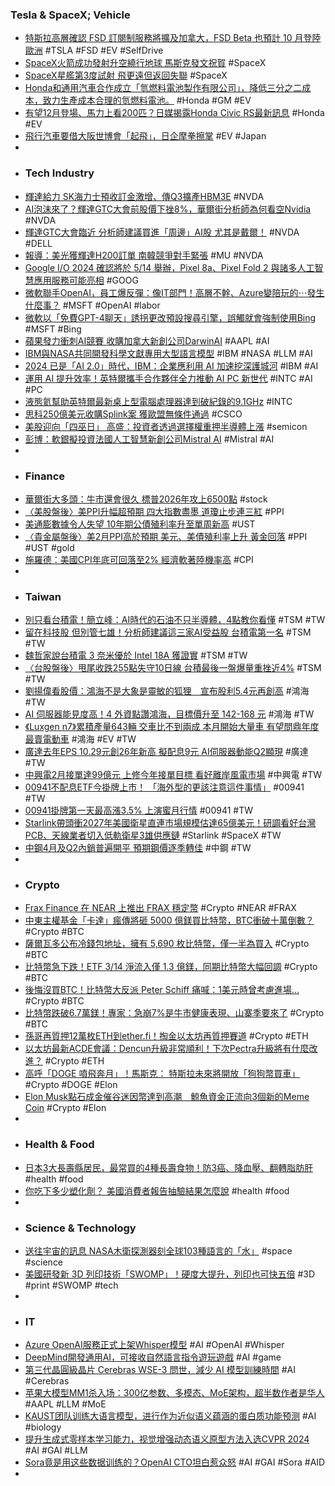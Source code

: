 ### Tesla & SpaceX; Vehicle
- [特斯拉高層確認 FSD 訂閱制服務將擴及加拿大，FSD Beta 也預計 10 月登陸歐洲](https://applealmond.com/posts/224510) #TSLA #FSD #EV #SelfDrive
- [SpaceX火箭成功發射升空繞行地球 馬斯克發文祝賀](https://news.cnyes.com/news/id/5491516) #SpaceX
- [SpaceX星艦第3度試射 飛更遠但返回失聯](https://news.pts.org.tw/article/685496) #SpaceX
- [Honda和通用汽車合作成立「氫燃料電池製作有限公司」，降低三分之二成本，致力生產成本合理的氫燃料電池。](https://www.supermoto8.com/articles/12928) #Honda #GM #EV
- [有望12月登場、馬力上看200匹？日媒揭露Honda Civic RS最新訊息](https://news.u-car.com.tw/news/article/77788) #Honda #EV
- [飛行汽車要借大阪世博會「起飛」，日企摩拳擦掌](https://zh.cn.nikkei.com/columnviewpoint/column/55011-2024-03-15-05-00-38.html) #EV #Japan
-
- ### Tech Industry
- [輝達給力 SK海力士預收訂金激增、傳Q3擴產HBM3E](https://www.moneydj.com/kmdj/news/newsviewer.aspx?a=0acff52e-ad86-4a5c-9ec2-76608026a162) #NVDA
- [AI泡沫來了？輝達GTC大會前股價下挫8%，華爾街分析師為何看空Nvidia](https://www.blocktempo.com/nvidia-starts-to-fall/) #NVDA
- [輝達GTC大會臨近 分析師建議買進「周邊」AI股 尤其是戴爾！](https://news.cnyes.com/news/id/5491515) #NVDA #DELL
- [報導：美光獲輝達H200訂單 南韓競爭對手緊張](https://news.cnyes.com/news/id/5489915) #MU #NVDA
- [Google I/O 2024 確認將於 5/14 舉辦，Pixel 8a、Pixel Fold 2 與諸多人工智慧應用服務可能亮相](https://m.eprice.com.tw/mobile/talk/4541/5808153/1) #GOOG
- [微軟聯手OpenAI，員工爆反彈：像IT部門！高層不幹、Azure變陪玩的⋯發生什麼事？](https://www.bnext.com.tw/article/78577/microsoft-insider-argue-open-ai) #MSFT #OpenAI #labor
- [微軟以「免費GPT-4聊天」誘拐更改預設搜尋引擎，誤觸就會強制使用Bing](https://www.4gamers.com.tw/news/detail/63379/microsoft-puts-ads-to-change-user-default-web-browser) #MSFT #Bing
- [蘋果發力衝刺AI競賽 收購加拿大新創公司DarwinAI](https://www.ctee.com.tw/news/20240315700457-430704) #AAPL #AI
- [IBM與NASA共同開發科學文獻專用大型語言模型](https://www.ithome.com.tw/news/161774) #IBM #NASA #LLM #AI
- [2024 已是「AI 2.0」時代，IBM：企業應利用 AI 加速挖深護城河](https://www.inside.com.tw/article/34470-2024-marks-the-era-of-ai-2-0-ibm-businesses-should-use-ai-to-deepen-moats-and-accelerate-growth) #IBM #AI
- [運用 AI 提升效率！英特爾攜手合作夥伴全力推動 AI PC 新世代](https://unikoshardware.com/2024/03/intel-core-ultra-ai-pc-event-pr.html) #INTC #AI #PC
- [液態氦幫助英特爾最新桌上型電腦處理器達到破紀錄的9.1GHz](https://news.xfastest.com/intel/138149/intel-49/) #INTC
- [思科250億美元收購Splink案 獲歐盟無條件通過](https://news.cnyes.com/news/id/5491183) #CSCO
- [美股迎向「四巫日」 高盛：投資者透過選擇權重押半導體上漲](https://news.cnyes.com/news/id/5492180) #semicon
- [彭博：軟銀擬投資法國人工智慧新創公司Mistral AI](https://news.cnyes.com/news/id/5491045) #Mistral #AI
-
- ### Finance
- [華爾街大多頭：牛市還會很久 標普2026年攻上6500點](https://news.cnyes.com/news/id/5492256) #stock
- [〈美股盤後〉美PPI升幅超預期 四大指數盡墨 道瓊止步連三紅](https://news.cnyes.com/news/id/5491508) #PPI
- [美通膨數據令人失望 10年期公債殖利率升至單周新高](https://news.cnyes.com/news/id/5491382) #UST
- [〈貴金屬盤後〉美2月PPI高於預期 美元、美債殖利率上升 黃金回落](https://news.cnyes.com/news/id/5491279) #PPI #UST #gold
- [施羅德：美國CPI年底可回落至2% 經濟軟著陸機率高](https://news.cnyes.com/news/id/5491754) #CPI
-
- ### Taiwan
- [別只看台積電！簡立峰：AI時代的石油不只半導體，4點教你看懂](https://www.gvm.com.tw/article/h) #TSM #TW
- [留在科技股 但別管七雄！分析師建議這三家AI受益股 台積電第一名](https://news.cnyes.com/news/id/5491521) #TSM #TW
- [魏哲家說台積電 3 奈米優於 Intel 18A 獲證實](https://www.wealth.com.tw/articles/005454f6-e61a-4d6c-8555-6ef2319e9608) #TSM #TW
- [〈台股盤後〉甩尾收跌255點失守10日線 台積最後一盤爆量重挫近4%](https://news.cnyes.com/news/id/5492206) #TSM #TW
- [劉揚偉看股價：鴻海不是大象是靈敏的狐狸　宣布股利5.4元再創高](https://www.wealth.com.tw/articles/0603ba31-adfe-47cd-9522-cf9ae9a44b5a) #鴻海 #TW
- [AI 伺服器能見度高！4 外資點讚鴻海，目標價升至 142-168 元](https://technews.tw/2024/03/15/foreign-investors-see-foxconn-2023-q4-financial-report/) #鴻海 #TW
- [《Luxgen n7》累積產量643輛 交車比不到兩成 本月開始大量車 有望問鼎年度最賣電動車](https://www.kingautos.net/355547) #鴻海 #EV #TW
- [廣達去年EPS 10.29元創26年新高 擬配息9元 AI伺服器動能Q2顯現](https://news.cnyes.com/news/id/5492496) #廣達 #TW
- [中興電2月接單達99億元 上修今年接單目標 看好離岸風電市場](https://news.cnyes.com/news/id/5491798) #中興電 #TW
- [00941不配息ETF今掛牌上市！ 「海外型的更該注意這件事情」](https://udn.com/news/story/123006/7832644) #00941 #TW
- [00941掛牌第一天最高漲3.5% 上演蜜月行情](https://tw.stock.yahoo.com/news/00941掛牌第一天最高漲35-上演蜜月行情-012957867.html) #00941 #TW
- [Starlink帶頭衝2027年美國衛星直連市場規模估達65億美元！研調看好台灣PCB、天線業者切入低軌衛星3雄供應鏈](https://www.wealth.com.tw/articles/a918e971-810a-43f3-9f9c-9b32aa421e11) #Starlink #SpaceX #TW
- [中鋼4月及Q2內銷普遍開平 預期鋼價逐季轉佳](https://news.cnyes.com/news/id/5491276) #中鋼 #TW
-
- ### Crypto
- [Frax Finance 在 NEAR 上推出 FRAX 穩定幣](https://www.mitrade.com/zh/insights/news/live-news/article-3-94627-20240314) #Crypto #NEAR #FRAX
- [中東主權基金「卡達」瘋傳將砸 5000 億鎂買比特幣，BTC衝破十萬倒數？](https://www.blocktempo.com/rumors-spreading-wildly-about-the-middle-eastern-sovereign-fund-qatar-entering-the-bitcoin-market/) #Crypto #BTC
- [薩爾瓦多公布冷錢包地址，擁有 5,690 枚比特幣，僅一半為買入](https://abmedia.io/nayib-bukele-show-cold-wallet-bitcoin-holding) #Crypto #BTC
- [比特幣急下跌！ETF 3/14 淨流入僅 1.3 億鎂，同期比特幣大幅回調](https://abmedia.io/btc-etf-3-14-stats) #Crypto #BTC
- [後悔沒買BTC！比特幣大反派 Peter Schiff 痛喊：1美元時曾考慮進場…](https://www.blocktempo.com/peter-schiff-wishes-he-had-bought-bitcoin/) #Crypto #BTC
- [比特幣跌破6.7萬鎂！專家：急崩7%是牛市健康表現、山寨季要來了](https://www.blocktempo.com/daniel-yan-still-bullish-after-btc-drop/) #Crypto #BTC
- [孫哥再質押12萬枚ETH到ether.fi！掏金以太坊再質押賽道](https://www.blocktempo.com/justin-sun-stake-120000-eth-to-ether-fi/) #Crypto #ETH
- [以太坊最新ACDE會議：Dencun升級非常順利！下次Pectra升級將有什麼改進？](https://www.blocktempo.com/ethereum-all-core-developers-execution-call-183-writeup/) #Crypto #ETH
- [高呼「DOGE 噴飛奔月」！馬斯克： 特斯拉未來將開放「狗狗幣買車」](https://blockcast.it/2024/03/14/elon-musk-to-open-dogecoin-payments-for-tesla-cars/) #Crypto #DOGE #Elon
- [Elon Musk點石成金催谷迷因幣達到高潮　鯨魚資金正流向3個新的Meme Coin](https://news.cnyes.com/news/id/5491569) #Crypto #Elon
-
- ### Health & Food
- [日本3大長壽縣居民，最常買的4種長壽食物！防3癌、降血壓、翻轉脂肪肝](https://www.edh.tw/article/35695) #health #food
- [你吃下多少塑化劑？ 美國消費者報告抽驗結果怎麼說](https://e-info.org.tw/node/238698) #health #food
-
- ### Science & Technology
- [送往宇宙的訊息 NASA木衛探測器刻全球103種語言的「水」](https://news.pts.org.tw/article/685408) #space #science
- [美國研發新 3D 列印技術「SWOMP」！硬度大提升，列印也可快五倍](https://www.inside.com.tw/article/34464-swomp) #3D #print #SWOMP #tech
-
- ### IT
- [Azure OpenAI服務正式上架Whisper模型](https://www.ithome.com.tw/news/161779) #AI #OpenAI #Whisper
- [DeepMind開發通用AI，可接收自然語言指令遊玩遊戲](https://www.ithome.com.tw/news/161777) #AI #game
- [第三代晶圓級晶片 Cerebras WSE-3 問世，減少 AI 模型訓練時間](https://technews.tw/2024/03/14/the-third-generation-of-wafer-level-chips-cerebras-wse-3-is-launched/) #AI #Cerebras
- [苹果大模型MM1杀入场：300亿参数、多模态、MoE架构，超半数作者是华人](https://www.jiqizhixin.com/articles/2024-03-15-8) #AAPL #LLM #MoE
- [KAUST团队训练大语言模型，进行作为近似语义蕴涵的蛋白质功能预测](https://www.jiqizhixin.com/articles/2024-03-15-4) #AI #biology
- [提升生成式零样本学习能力，视觉增强动态语义原型方法入选CVPR 2024](https://www.jiqizhixin.com/articles/2024-03-15) #AI #GAI #LLM
- [Sora竟是用这些数据训练的？OpenAI CTO坦白惹众怒](https://www.jiqizhixin.com/articles/2024-03-15-7) #AI #GAI #Sora #AID
-
